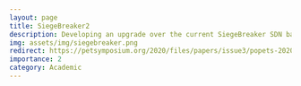```yaml
---
layout: page
title: SiegeBreaker2
description: Developing an upgrade over the current SiegeBreaker SDN based privacy mechanism [In Progress]
img: assets/img/siegebreaker.png
redirect: https://petsymposium.org/2020/files/papers/issue3/popets-2020-0051.pdf
importance: 2
category: Academic
---
```

